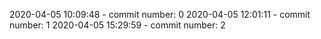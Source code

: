 2020-04-05 10:09:48 - commit number: 0
2020-04-05 12:01:11 - commit number: 1
2020-04-05 15:29:59 - commit number: 2
